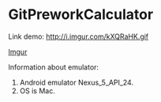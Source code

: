 # GitPreworkCalculator

Link demo: http://i.imgur.com/kXQRaHK.gif

[Imgur](http://i.imgur.com/kXQRaHK.gifv)

Information about emulator:
1. Android emulator Nexus_5_API_24.
2. OS is Mac.
